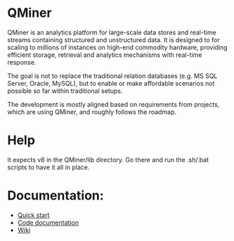 QMiner
======

QMiner is an analytics platform for large-scale data stores and real-time streams containing
structured and unstructured data. It is designed to for scaling to millions of instances on
high-end commodity hardware, providing efficient storage, retrieval and analytics mechanisms
with real-time response.

The goal is not to replace the traditional relation databases (e.g. MS SQL Server, Oracle, 
MySQL), but to enable or make affordable scenarios not possible so far within traditional setups.

The development is mostly aligned based on requirements from projects, which are using QMiner, 
and roughly follows the roadmap.

Help
======
It expects v8 in the QMiner/lib directory. Go there and run the .sh/.bat scripts to have it all in place.

Documentation:
======

+ [Quick start](https://github.com/JozefStefanInstitute/QMiner/wiki/Introduction)
+ [Code documentation](http://agava.ijs.si/~blazf/qminer/)
+ [Wiki](https://github.com/JozefStefanInstitute/QMiner/wiki)
